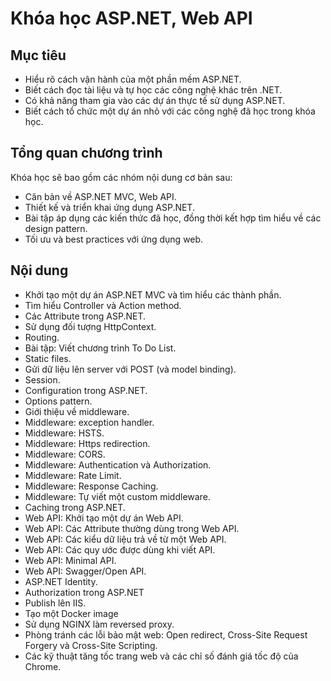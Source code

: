 # Khóa học ASP.NET, Web API

## Mục tiêu
- Hiểu rõ cách vận hành của một phần mềm ASP.NET.
- Biết cách đọc tài liệu và tự học các công nghệ khác trên .NET.
- Có khả năng tham gia vào các dự án thực tế sử dụng ASP.NET.
- Biết cách tổ chức một dự án nhỏ với các công nghệ đã học trong khóa học.

## Tổng quan chương trình
Khóa học sẽ bao gồm các nhóm nội dung cơ bản sau:
- Căn bản về ASP.NET MVC, Web API.
- Thiết kế và triển khai ứng dụng ASP.NET.
- Bài tập áp dụng các kiến thức đã học, đồng thời kết hợp tìm hiểu về các design pattern.
- Tối ưu và best practices với ứng dụng web.

## Nội dung

- Khởi tạo một dự án ASP.NET MVC và tìm hiểu các thành phần.
- Tìm hiểu Controller và Action method.
- Các Attribute trong ASP.NET.
- Sử dụng đối tượng HttpContext.
- Routing.
- Bài tập: Viết chương trình To Do List.
- Static files.
- Gửi dữ liệu lên server với POST (và model binding).
- Session.
- Configuration trong ASP.NET.
- Options pattern.
- Giới thiệu về middleware.
- Middleware: exception handler.
- Middleware: HSTS.
- Middleware: Https redirection.
- Middleware: CORS.
- Middleware: Authentication và Authorization.
- Middleware: Rate Limit.
- Middleware: Response Caching.
- Middleware: Tự viết một custom middleware.
- Caching trong ASP.NET.
- Web API: Khởi tạo một dự án Web API.
- Web API: Các Attribute thường dùng trong Web API.
- Web API: Các kiểu dữ liệu trả về từ một Web API.
- Web API: Các quy ước được dùng khi viết API.
- Web API: Minimal API.
- Web API: Swagger/Open API.
- ASP.NET Identity.
- Authorization trong ASP.NET
- Publish lên IIS.
- Tạo một Docker image
- Sử dụng NGINX làm reversed proxy.
- Phòng tránh các lỗi bảo mật web: Open redirect, Cross-Site Request Forgery và Cross-Site Scripting.
- Các kỹ thuật tăng tốc trang web và các chỉ số đánh giá tốc độ của Chrome.
  
